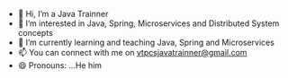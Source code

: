 - 👋 Hi, I’m a Java Trainner
- 👀 I’m interested in Java, Spring, Microservices and Distributed System concepts
- 🌱 I’m currently learning and teaching Java, Spring and Microservices
- 📫 You can connect with me on vtpcsjavatrainner@gmail.com
- 😄 Pronouns: ...He him

<!---
vtjavatrainner/vtjavatrainner is a ✨ special ✨ repository because its `README.md` (this file) appears on your GitHub profile.
You can click the Preview link to take a look at your changes.
--->
